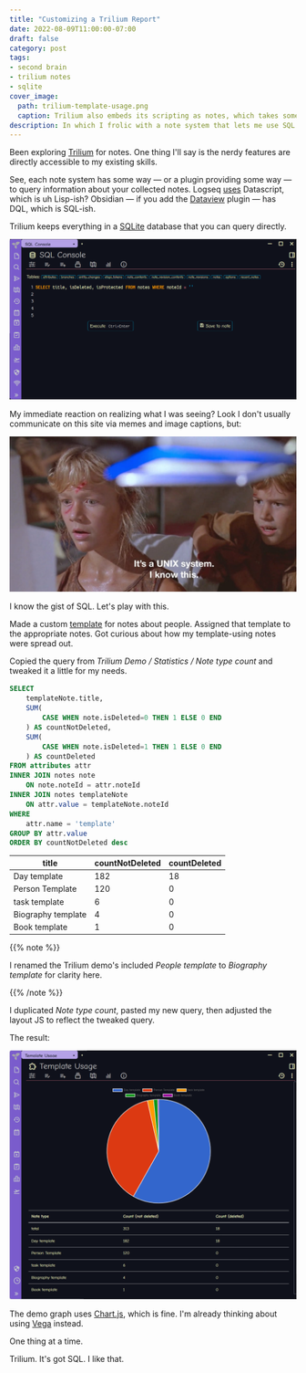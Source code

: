```yaml
---
title: "Customizing a Trilium Report"
date: 2022-08-09T11:00:00-07:00
draft: false
category: post
tags:
- second brain
- trilium notes
- sqlite
cover_image:
  path: trilium-template-usage.png
  caption: Trilium also embeds its scripting as notes, which takes some getting used to.
description: In which I frolic with a note system that lets me use SQL
---
```


Been exploring [Trilium][trilium] for notes. One thing I'll say is the nerdy features are directly accessible
to my existing skills.

[trilium]: https://github.com/zadam/trilium

<!--more-->

See, each note system has some way — or a plugin providing some way — to query
information about your collected notes. Logseq [uses][lq-queries] Datascript, which is uh Lisp-ish?
Obsidian — if you add the [Dataview][dataview] plugin — has DQL, which is SQL-ish.

[lq-queries]: https://docs.logseq.com/#/page/advanced%20queries
[dataview]: https://blacksmithgu.github.io/obsidian-dataview/

Trilium keeps everything in a [SQLite][sqlite] database that you can
query directly.

![Trilium in-app SQL console](trilium-sql-console.png)

My immediate reaction on realizing what I was seeing? Look I don't usually
communicate on this site via memes and image captions, but:

![Jurassic Park: "It's a UNIX system. I know this."](its-a-unix-system-I-know-this.jpg)

[sqlite]: https://sqlite.org

I know the gist of SQL. Let's play with this.

Made a custom [template][trilium-template] for notes about people. Assigned
that template to the appropriate notes. Got curious about how my template-using
notes were spread out.

[trilium-template]: https://github.com/zadam/trilium/wiki/Template

Copied the query from *Trilium Demo / Statistics / Note type count* and tweaked
it a little for my needs.

```sql
SELECT
    templateNote.title,
    SUM(
        CASE WHEN note.isDeleted=0 THEN 1 ELSE 0 END
    ) AS countNotDeleted,
    SUM(
        CASE WHEN note.isDeleted=1 THEN 1 ELSE 0 END
    ) AS countDeleted
FROM attributes attr
INNER JOIN notes note
    ON note.noteId = attr.noteId
INNER JOIN notes templateNote
    ON attr.value = templateNote.noteId
WHERE
    attr.name = 'template'
GROUP BY attr.value
ORDER BY countNotDeleted desc
```

| title | countNotDeleted | countDeleted |
| --- | --- | --- |
| Day template | 182 | 18 |
| Person Template | 120 | 0 |
| task template | 6 | 0 |
| Biography template | 4 | 0 |
| Book template | 1 | 0 |

{{% note %}}

I renamed the Trilium demo's included *People template* to *Biography template*
for clarity here.

{{% /note %}}

I duplicated *Note type count*, pasted my new query, then adjusted the layout
JS to reflect the tweaked query.

The result:

![Trilium Notes showing pie chart of template usage](trilium-template-usage-report.png)

The demo graph uses [Chart.js][chartjs], which is fine. I'm already thinking
about using [Vega][vega] instead.

One thing at a time.

Trilium. It's got SQL. I like that.

[chartjs]: https://www.chartjs.org
[vega]: https://vega.github.io
